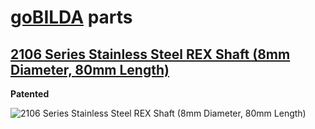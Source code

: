 # [goBILDA](https://www.gobilda.com/) parts
## [2106 Series Stainless Steel REX Shaft (8mm Diameter, 80mm Length)](https://www.gobilda.com/2106-series-stainless-steel-rex-shaft-8mm-diameter-80mm-length/)

**Patented**

<img alt='2106 Series Stainless Steel REX Shaft (8mm Diameter, 80mm Length)' src='../../../generated_files/parts/gobilda/motion-shaft-8mmREX-80mm.svg'/>
